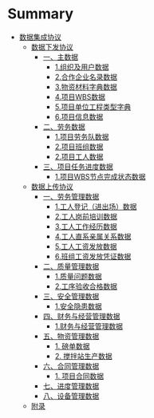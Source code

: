 # Summary
* [数据集成协议]()
  * [数据下发协议]()
    * [一、主数据]()
      * [1.组织及用户数据](/数据下发协议/主数据/组织及用户数据.md)
      * [2.合作企业名录数据](/数据下发协议/主数据/合作企业名录数据.md)
      * [3.物资材料字典数据](/数据下发协议/主数据/物资材料字典数据.md)
      * [4.项目WBS数据](/数据下发协议/主数据/项目WBS数据.md)
      * [5.项目单位工程类型字典](/数据下发协议/主数据/项目单位工程类型字典.md)
      * [6.项目信息数据](/数据下发协议/主数据/项目信息数据.md)
    * [二、劳务数据]()
      * [1.项目劳务队数据](/数据下发协议/劳务数据/项目劳务队数据.md)
      * [2.项目班组数据](/数据下发协议/劳务数据/项目班组数据.md)
      * [2.项目工人数据](/数据下发协议/劳务数据/项目工人数据.md)
    * [三、项目任务进度数据]()
      * [1.项目WBS节点完成状态数据](/数据下发协议/项目任务进度数据/项目WBS节点完成状态数据.md)
  * [数据上传协议]()
    * [一、劳务管理数据]()
      * [1.工人登记（进出场）数据](/数据上传协议/劳务管理数据/工人登记（进出场）数据.md)
      * [2.工人岗前培训数据](/数据上传协议/劳务管理数据/工人岗前培训数据.md)
      * [3.工人工作经历数据](/数据上传协议/劳务管理数据/工人工作经历数据.md)
      * [4.工人直系亲属关系数据](/数据上传协议/劳务管理数据/工人直系亲属关系数据.md)
      * [5.工人工资发放数据](/数据上传协议/劳务管理数据/工人工资发放数据.md)
      * [6.班组工资发放凭证数据](/数据上传协议/劳务管理数据/班组工资发放凭证数据.md)
    * [二、质量管理数据]()
      * [1.质量问题数据](/数据上传协议/质量管理数据/质量问题数据.md)
      * [2.工序验收合格数据](/数据上传协议/质量管理数据/工序验收合格数据.md)
    * [三、安全管理数据]()
      * [1.安全隐患数据](/数据上传协议/安全管理数据/安全隐患数据.md)
    * [四、财务与经营管理数据]()
      * [1.财务与经营管理数据](/数据上传协议/财务与经营管理数据/财务与经营管理数据.md)
    * [五、物资管理数据]()
      * [1. 磅单数据](/数据上传协议/物资管理数据/磅单数据.md)
      * [2. 搅拌站生产数据](/数据上传协议/物资管理数据/搅拌站生产数据.md)
    * [六、合同管理数据]()
      * [1. 项目合同数据](/数据上传协议/合同管理数据/项目合同数据.md)
    * [七、进度管理数据]()
    * [八、设备管理数据]()
  * [附录](/附录/appendix.md)

